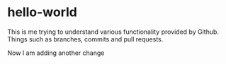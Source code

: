 # hello-world
This is me trying to understand various functionality provided by Github. Things such as branches,  commits and pull requests.

Now I am adding another change
